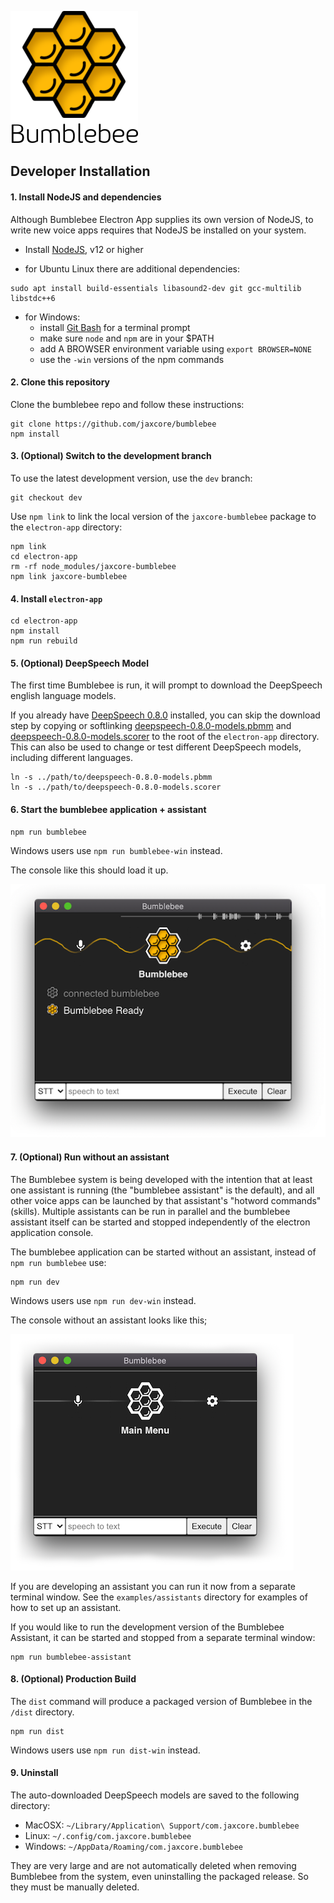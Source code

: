 ![screenshot](assets/logo.png)

## Developer Installation

#### 1. Install NodeJS and dependencies

Although Bumblebee Electron App supplies its own version of NodeJS, to write new voice apps requires that NodeJS be installed on your system.

- Install [NodeJS](https://nodejs.org/en/), v12 or higher

- for Ubuntu Linux there are additional dependencies:

```
sudo apt install build-essentials libasound2-dev git gcc-multilib libstdc++6
```

- for Windows:
    - install [Git Bash](https://gitforwindows.org/) for a terminal prompt
    - make sure `node` and `npm` are in your $PATH
    - add A BROWSER environment variable using `export BROWSER=NONE`
    - use the `-win` versions of the npm commands

#### 2. Clone this repository

Clone the bumblebee repo and follow these instructions:

```
git clone https://github.com/jaxcore/bumblebee
npm install
```

#### 3. (Optional) Switch to the development branch

To use the latest development version, use the `dev` branch:

```
git checkout dev
```

Use `npm link` to link the local version of the `jaxcore-bumblebee` package to the `electron-app` directory:

```
npm link
cd electron-app
rm -rf node_modules/jaxcore-bumblebee
npm link jaxcore-bumblebee
```

#### 4. Install `electron-app`

```
cd electron-app
npm install
npm run rebuild
```

#### 5. (Optional) DeepSpeech Model

The first time Bumblebee is run, it will prompt to download the DeepSpeech english language models.

If you already have
[DeepSpeech 0.8.0](https://github.com/mozilla/DeepSpeech/releases/tag/v0.8.0) installed,
you can skip the download step by copying or softlinking
[deepspeech-0.8.0-models.pbmm](https://github.com/mozilla/DeepSpeech/releases/download/v0.8.0/deepspeech-0.8.0-models.pbmm)
and
[deepspeech-0.8.0-models.scorer](https://github.com/mozilla/DeepSpeech/releases/download/v0.8.0/deepspeech-0.8.0-models.scorer)
to the root of the `electron-app` directory.
This can also be used to change or test different DeepSpeech models, including different languages.

```
ln -s ../path/to/deepspeech-0.8.0-models.pbmm
ln -s ../path/to/deepspeech-0.8.0-models.scorer
```

#### 6. Start the bumblebee application + assistant

```
npm run bumblebee
```

Windows users use `npm run bumblebee-win` instead.

The console like this should load it up.

![screenshot](assets/screenshot.png)

#### 7. (Optional) Run without an assistant

The Bumblebee system is being developed with the intention that at least one assistant is running (the "bumblebee assistant" is the default), and all other voice apps can be launched by that assistant's "hotword commands" (skills).  Multiple assistants can be run in parallel and the bumblebee assistant itself can be started and stopped independently of the electron application console.

The bumblebee application can be started without an assistant, instead of `npm run bumblebee` use:

```
npm run dev
```

Windows users use `npm run dev-win` instead.

The console without an assistant looks like this;

![screenshot](assets/dev-screenshot.png)

If you are developing an assistant you can run it now from a separate terminal window.  See the `examples/assistants` directory for examples of how to set up an assistant.

If you would like to run the development version of the Bumblebee Assistant,
it can be started and stopped from a separate terminal window:

```
npm run bumblebee-assistant
```

#### 8. (Optional) Production Build

The `dist` command will produce a packaged version of Bumblebee in the `/dist` directory.

```
npm run dist
```

Windows users use `npm run dist-win` instead.

#### 9. Uninstall

The auto-downloaded DeepSpeech models are saved to the following directory:

- MacOSX: `~/Library/Application\ Support/com.jaxcore.bumblebee`
- Linux:  `~/.config/com.jaxcore.bumblebee`
- Windows: `~/AppData/Roaming/com.jaxcore.bumblebee`

They are very large and are not automatically deleted when removing Bumblebee from the system, even uninstalling the packaged release.  So they must be manually deleted.